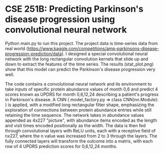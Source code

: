 # CSE 251B: Predicting Parkinson's disease progression using convolutional neural network
Python main.py to run this project. The project data is time-series data from real world (https://www.kaggle.com/competitions/amp-parkinsons-disease-progression-prediction/data). I designed a special convolutional neural network with the long rectangular convolution kernels that slide up and down to extract the features of the time series. The results (stat_plot.png) show that this model can predict the Parkinson's disease progression very well.

The code contains a convolutional neural network and its environment to take inputs of specific protein abundance values of month 0,6 and predict 4 scores known as UPDRS for month 0,6,12,24 describing a patient's progress in Parkinson's disease. A CNN ( model_factory.py  =>  class CNN(nn.Module): ) is applied, with a modified long rectangular filter shape, emphasizing the exploration of connections between protein abundance entries while still retaining the time sequence. The network takes in abundance values appended as 4x227 "picture", with abundance items encoded as the length and visit times encoded positionally as the width. The data is then fed through convolutional layers with ReLU units, each with a receptive field of nx227, where the n value was increased from 2 to 3 through the layers. The fully connected layers will transform the outcome into a matrix, with each row of 4 UPDRS prediction scores for 0,6,12,24 months.
